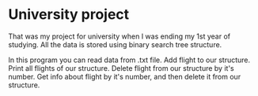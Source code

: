 # University project

That was my project for university when I was ending my 1st year of studying.
All the data is stored using binary search tree structure.

In this program you can read data from .txt file.
Add flight to our structure.
Print all flights of our structure.
Delete flight from our structure by it's number.
Get info about flight by it's number, and then delete it from our structure.
